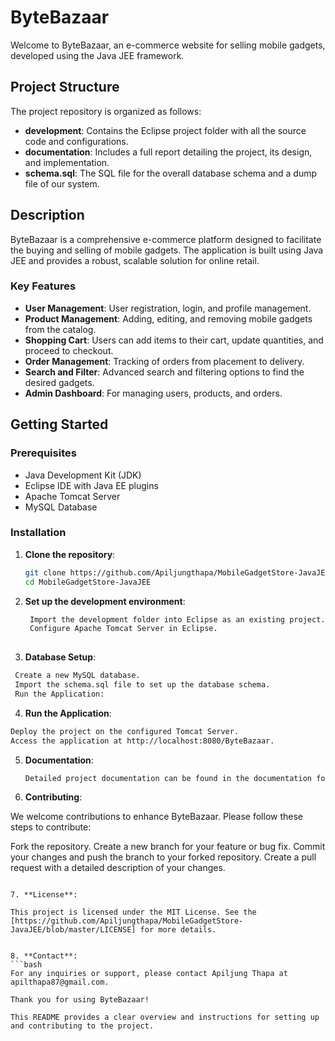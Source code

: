 # ByteBazaar

Welcome to ByteBazaar, an e-commerce website for selling mobile gadgets, developed using the Java JEE framework.

## Project Structure

The project repository is organized as follows:

- **development**: Contains the Eclipse project folder with all the source code and configurations.
- **documentation**: Includes a full report detailing the project, its design, and implementation.
- **schema.sql**: The SQL file for the overall database schema and a dump file of our system.

## Description

ByteBazaar is a comprehensive e-commerce platform designed to facilitate the buying and selling of mobile gadgets. The application is built using Java JEE and provides a robust, scalable solution for online retail.

### Key Features

- **User Management**: User registration, login, and profile management.
- **Product Management**: Adding, editing, and removing mobile gadgets from the catalog.
- **Shopping Cart**: Users can add items to their cart, update quantities, and proceed to checkout.
- **Order Management**: Tracking of orders from placement to delivery.
- **Search and Filter**: Advanced search and filtering options to find the desired gadgets.
- **Admin Dashboard**: For managing users, products, and orders.

## Getting Started

### Prerequisites

- Java Development Kit (JDK)
- Eclipse IDE with Java EE plugins
- Apache Tomcat Server
- MySQL Database

### Installation

1. **Clone the repository**:
   ```bash
   git clone https://github.com/Apiljungthapa/MobileGadgetStore-JavaJEE.git
   cd MobileGadgetStore-JavaJEE


2. **Set up the development environment**:
   ```bash 
    Import the development folder into Eclipse as an existing project.
    Configure Apache Tomcat Server in Eclipse.
  
3. **Database Setup**:
  ```bash
   Create a new MySQL database.
   Import the schema.sql file to set up the database schema.
   Run the Application:
   ```
4. **Run the Application**:
  ```bash
  Deploy the project on the configured Tomcat Server.
  Access the application at http://localhost:8080/ByteBazaar.
   ```

5. **Documentation**:
   ```bash
   Detailed project documentation can be found in the documentation folder. This includes the project report, design diagrams, and user manuals.
   ```
6. **Contributing**:

We welcome contributions to enhance ByteBazaar. Please follow these steps to contribute:
   

 Fork the repository.
 Create a new branch for your feature or bug fix.
 Commit your changes and push the branch to your forked repository.
 Create a pull request with a detailed description of your changes.
```

7. **License**:

This project is licensed under the MIT License. See the [https://github.com/Apiljungthapa/MobileGadgetStore-JavaJEE/blob/master/LICENSE] for more details.


8. **Contact**:
```bash
For any inquiries or support, please contact Apiljung Thapa at apilthapa87@gmail.com.

Thank you for using ByteBazaar!

This README provides a clear overview and instructions for setting up and contributing to the project.
```
